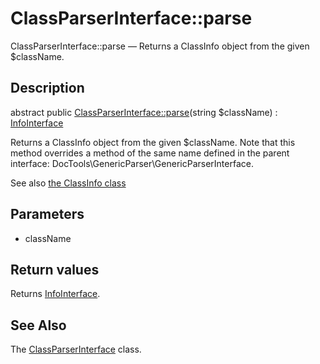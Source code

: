 ClassParserInterface::parse
================

ClassParserInterface::parse — Returns a ClassInfo object from the given $className.

Description
---------------


abstract public [ClassParserInterface::parse](https://github.com/lingtalfi/DocTools/blob/master/doc/api/DocTools/ClassParser/ClassParserInterface/parse.md)(string $className) : [InfoInterface](https://github.com/lingtalfi/DocTools/blob/master/doc/api/DocTools/Info/InfoInterface.md)




Returns a ClassInfo object from the given $className.
Note that this method overrides a method of the same name
defined in the parent interface: DocTools\GenericParser\GenericParserInterface.

See also [the ClassInfo class](https://github.com/lingtalfi/DocTools/blob/master/doc/api/DocTools/Info/ClassInfo.md)


Parameters
--------------


- className
    


Return values
----------------

Returns [InfoInterface](https://github.com/lingtalfi/DocTools/blob/master/doc/api/DocTools/Info/InfoInterface.md).









See Also
-----------

The [ClassParserInterface](https://github.com/lingtalfi/DocTools/blob/master/doc/api/DocTools/ClassParser/ClassParserInterface.md) class.
